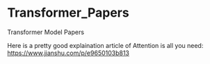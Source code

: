 # Transformer_Papers
Transformer Model Papers

Here is a pretty good explaination article of Attention is all you need:
https://www.jianshu.com/p/e9650103b813
